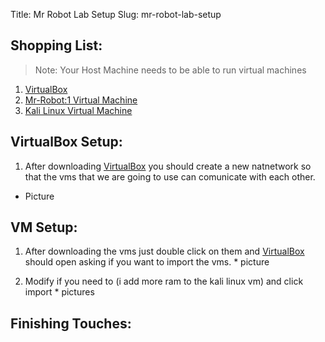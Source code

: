 Title: Mr Robot Lab Setup
Slug: mr-robot-lab-setup


## Shopping List:
 >Note: Your Host Machine needs to be able to run virtual machines

  1. [VirtualBox](https://www.virtualbox.com/wiki/Downloads)
  2. [Mr-Robot:1 Virtual Machine](https://www.vulnhub.com/entry/mr-robot-1,151/)
  3. [Kali Linux Virtual Machine](https://www.offensive-security.com/kali-linux-vm-vmware-virtualbox-hyperv-image-download/)

## VirtualBox Setup:
  1. After downloading [VirtualBox](https://www.virtualbox.com/wiki/Downloads) you should create a new natnetwork so that the vms that we are going to use can comunicate with each other.
   * Picture

## VM Setup:
  1. After downloading the vms just double click on them and [VirtualBox](https://www.virtualbox.com/wiki/Downloads) should open asking if you want to import the vms.
    * picture

  2. Modify if you need to (i add more ram to the kali linux vm) and click import
    * pictures

## Finishing Touches:

